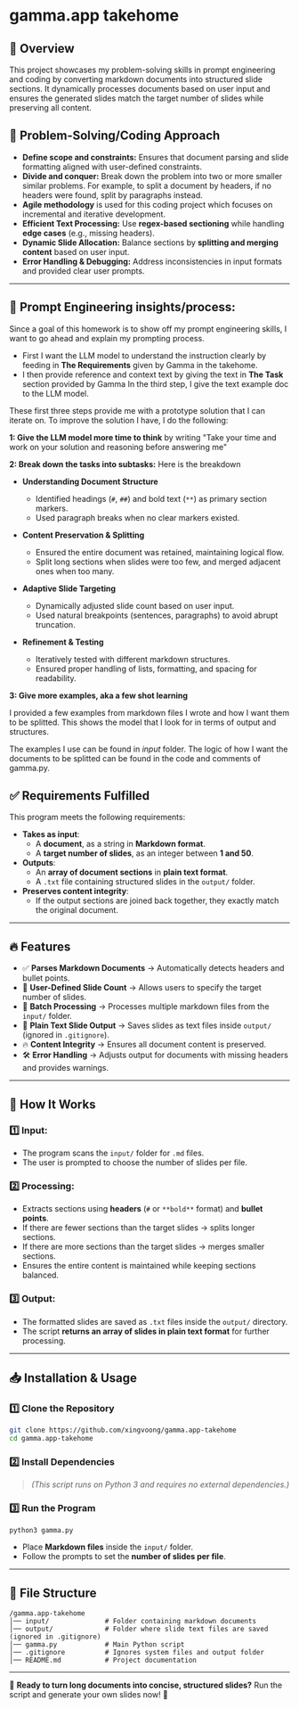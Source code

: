 # gamma.app takehome

## 🚀 Overview
This project showcases my problem-solving skills in prompt engineering and coding by converting markdown documents into structured slide sections. It dynamically processes documents based on user input and ensures the generated slides match the target number of slides while preserving all content.


## 🎯 Problem-Solving/Coding Approach

- **Define scope and constraints:** Ensures that document parsing and slide formatting aligned with user-defined constraints.
- **Divide and conquer:** Break down the problem into two or more smaller similar problems. For example, to split a document by headers, if no headers were found, split by paragraphs instead.
- **Agile methodology** is used for this coding project which focuses on incremental and iterative development.
- **Efficient Text Processing:** Use **regex-based sectioning** while handling **edge cases** (e.g., missing headers).
- **Dynamic Slide Allocation:** Balance sections by **splitting and merging content** based on user input.
- **Error Handling & Debugging:** Address inconsistencies in input formats and provided clear user prompts.

---

## 🤖 Prompt Engineering insights/process:
Since a goal of this homework is to show off my prompt engineering skills, I want to go ahead and explain my prompting process.
- First I want the LLM model to understand the instruction clearly by feeding in **The Requirements** given by Gamma in the takehome.
- I then provide reference and context text by giving the text in **The Task** section provided by Gamma
In the third step, I give the text example doc to the LLM model.

These first three steps provide me with a prototype solution that I can iterate on. To improve the solution I have, I do the following:

**1: Give the LLM model more time to think** by writing "Take your time and work on your solution and reasoning before answering me"

**2: Break down the tasks into subtasks:**
Here is the breakdown

-   **Understanding Document Structure**

    -   Identified headings (`#`, `##`) and bold text (`**`) as primary section markers.
    -   Used paragraph breaks when no clear markers existed.
-   **Content Preservation & Splitting**

    -   Ensured the entire document was retained, maintaining logical flow.
    -   Split long sections when slides were too few, and merged adjacent ones when too many.
-   **Adaptive Slide Targeting**

    -   Dynamically adjusted slide count based on user input.
    -   Used natural breakpoints (sentences, paragraphs) to avoid abrupt truncation.
-   **Refinement & Testing**

    -   Iteratively tested with different markdown structures.
    -   Ensured proper handling of lists, formatting, and spacing for readability.

**3: Give more examples, aka a few shot learning**

I provided a few examples from markdown files I wrote and how I want them to be splitted. This shows the model that I look for in terms of output and structures.

The examples I use can be found in *input* folder. The logic of how I want the documents to be splitted can be found in the code and comments of gamma.py.

## ✅ Requirements Fulfilled
This program meets the following requirements:
- **Takes as input**:
  - A **document**, as a string in **Markdown format**.
  - A **target number of slides**, as an integer between **1 and 50**.
- **Outputs**:
  - An **array of document sections** in **plain text format**.
  - A `.txt` file containing structured slides in the `output/` folder.
- **Preserves content integrity**:
  - If the output sections are joined back together, they exactly match the original document.

---

## 🔥 Features
- ✅ **Parses Markdown Documents** → Automatically detects headers and bullet points.
- 🎯 **User-Defined Slide Count** → Allows users to specify the target number of slides.
- 📂 **Batch Processing** → Processes multiple markdown files from the `input/` folder.
- 📄 **Plain Text Slide Output** → Saves slides as text files inside `output/` (ignored in `.gitignore`).
- 🔥 **Content Integrity** → Ensures all document content is preserved.
- 🛠️ **Error Handling** → Adjusts output for documents with missing headers and provides warnings.

---

## 🔧 How It Works

### **1️⃣ Input:**
- The program scans the `input/` folder for `.md` files.
- The user is prompted to choose the number of slides per file.

### **2️⃣ Processing:**
- Extracts sections using **headers** (`#` or `**bold**` format) and **bullet points**.
- If there are fewer sections than the target slides → splits longer sections.
- If there are more sections than the target slides → merges smaller sections.
- Ensures the entire content is maintained while keeping sections balanced.

### **3️⃣ Output:**
- The formatted slides are saved as `.txt` files inside the `output/` directory.
- The script **returns an array of slides in plain text format** for further processing.

---

## 📥 Installation & Usage

### **1️⃣ Clone the Repository**
```bash
git clone https://github.com/xingvoong/gamma.app-takehome
cd gamma.app-takehome
```

### **2️⃣ Install Dependencies**
> *(This script runs on Python 3 and requires no external dependencies.)*

### **3️⃣ Run the Program**
```bash
python3 gamma.py
```
- Place **Markdown files** inside the `input/` folder.
- Follow the prompts to set the **number of slides per file**.

---

## 📂 File Structure

```
/gamma.app-takehome
│── input/              # Folder containing markdown documents
│── output/             # Folder where slide text files are saved (ignored in .gitignore)
│── gamma.py            # Main Python script
│── .gitignore          # Ignores system files and output folder
│── README.md           # Project documentation
```

---


🎉 **Ready to turn long documents into concise, structured slides?** Run the script and generate your own slides now! 🚀